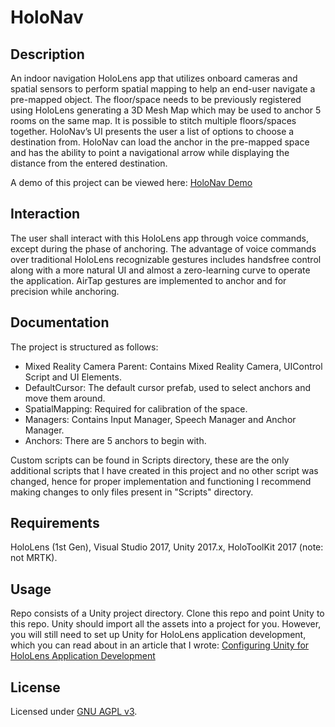 # HoloNav

## Description
An indoor navigation HoloLens app that utilizes onboard cameras and spatial sensors to perform spatial mapping to help an end-user navigate a pre-mapped object. The floor/space needs to be previously registered using HoloLens generating a 3D Mesh Map which may be used to anchor 5 rooms on the same map. It is possible to stitch multiple floors/spaces together. HoloNav’s UI presents the user a list of options to choose a destination from. HoloNav can load the anchor in the pre-mapped space and has the ability to point a navigational arrow while displaying the distance from the entered destination.

A demo of this project can be viewed here: [HoloNav Demo](https://www.youtube.com/watch?v=TjUGAx9mPPo)

## Interaction
The user shall interact with this HoloLens app through voice commands, except during the phase of anchoring. The advantage of voice commands over traditional HoloLens recognizable gestures includes handsfree control along with a more natural UI and almost a zero-learning curve to operate the application. AirTap gestures are implemented to anchor and for precision while anchoring. 

## Documentation
The project is structured as follows:
- Mixed Reality Camera Parent: Contains Mixed Reality Camera, UIControl Script and UI Elements.
- DefaultCursor: The default cursor prefab, used to select anchors and move them around.
- SpatialMapping: Required for calibration of the space.
- Managers: Contains Input Manager, Speech Manager and Anchor Manager.
- Anchors: There are 5 anchors to begin with.

Custom scripts can be found in Scripts directory, these are the only additional scripts that I have created in this project and no other script was changed, hence for proper implementation and functioning I recommend making changes to only files present in "Scripts" directory. 

## Requirements
HoloLens (1st Gen), Visual Studio 2017, Unity 2017.x, HoloToolKit 2017 (note: not MRTK).

## Usage
Repo consists of a Unity project directory. Clone this repo and point Unity to this repo. Unity should import all the assets into a project for you. However, you will still need to set up Unity for HoloLens application development, which you can read about in an article that I wrote: [Configuring Unity for HoloLens Application Development](https://medium.com/@KushalBKusram/configuring-unity-for-hololens-application-development-899f79abb4ec)

## License
Licensed under [GNU AGPL v3](https://github.com/KushalBKusram/HoloNav/blob/master/LICENSE).
